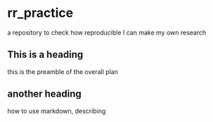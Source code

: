 # rr_practice
a repository to check how reproducible I can make my own research

## This is a heading
this is the preamble of the overall plan

## another heading
how to use markdown, describing
